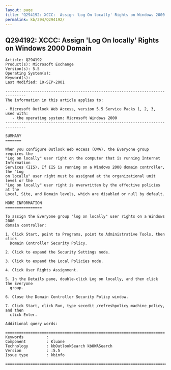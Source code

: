 ```yaml
---
layout: page
title: "Q294192: XCCC:  Assign 'Log On locally' Rights on Windows 2000 Domain"
permalink: kb/294/Q294192/
---
```


## Q294192: XCCC:  Assign 'Log On locally' Rights on Windows 2000 Domain

	Article: Q294192
	Product(s): Microsoft Exchange
	Version(s): 5.5
	Operating System(s): 
	Keyword(s): 
	Last Modified: 10-SEP-2001
	
	-------------------------------------------------------------------------------
	The information in this article applies to:
	
	- Microsoft Outlook Web Access, version 5.5 Service Packs 1, 2, 3, used with:
	   - the operating system: Microsoft Windows 2000 
	-------------------------------------------------------------------------------
	
	SUMMARY
	=======
	
	When you configure Outlook Web Access (OWA), the Everyone group requires the
	"Log on locally" user right on the computer that is running Internet Information
	Services (IIS). If IIS is running on a Windows 2000 domain controller, the "Log
	on locally" user right must be assigned at the organizational unit level or the
	"Log on locally" user right is overwritten by the effective policies at the
	Local, Site, and Domain levels, which are disabled or null by default.
	
	MORE INFORMATION
	================
	
	To assign the Everyone group "log on locally" user rights on a Windows 2000
	domain controller:
	
	1. Click Start, point to Programs, point to Administrative Tools, then click
	  Domain Controller Security Policy.
	
	2. Click to expand the Security Settings node.
	
	3. Click to expand the Local Policies node.
	
	4. Click User Rights Assignment.
	
	5. In the Details pane, double-click Log on locally, and then click the Everyone
	  group.
	
	6. Close the Domain Controller Security Policy window.
	
	7. Click Start, click Run, type secedit /refreshpolicy machine_policy, and then
	  click Enter.
	
	Additional query words:
	
	======================================================================
	Keywords          :  
	Component         : Kluane
	Technology        : kbOutlookSearch kbOWASearch
	Version           : :5.5
	Issue type        : kbinfo
	
	=============================================================================
	
